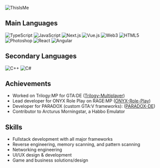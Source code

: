 ![ThisIsMe](https://i.imgur.com/PsdTFaD.png)

## Main Languages
![TypeScript](https://img.shields.io/badge/typescript-%23007ACC.svg?style=for-the-badge&logo=typescript&logoColor=white)
![JavaScript](https://img.shields.io/badge/javascript-%23323330.svg?style=for-the-badge&logo=javascript&logoColor=%23F7DF1E)
![Next.js](https://img.shields.io/badge/next.js-%23000000.svg?style=for-the-badge&logo=nextdotjs&logoColor=white)
![Vue.js](https://img.shields.io/badge/vue.js-%234FC08D.svg?style=for-the-badge&logo=vuedotjs&logoColor=white)
![Web3](https://img.shields.io/badge/web3-%231572B6.svg?style=for-the-badge&logo=ethereum&logoColor=white)
![HTML5](https://img.shields.io/badge/html5-%23E34F26.svg?style=for-the-badge&logo=html5&logoColor=white)
![Photoshop](https://img.shields.io/badge/photoshop-%2331A8FF.svg?style=for-the-badge&logo=adobephotoshop&logoColor=white)
![React](https://img.shields.io/badge/react-%2361DAFB.svg?style=for-the-badge&logo=react&logoColor=white)
![Angular](https://img.shields.io/badge/angular-%23DD0031.svg?style=for-the-badge&logo=angular&logoColor=white)

## Secondary Languages
![C++](https://img.shields.io/badge/c++-%2300599C.svg?style=for-the-badge&logo=c%2B%2B&logoColor=white)
![C#](https://img.shields.io/badge/c%23-%23239120.svg?style=for-the-badge&logo=c-sharp&logoColor=white)

## Achievements
- Worked on Trilogy:MP for GTA:DE ([Trilogy-Multiplayer](https://github.com/trilogy-multiplayer))
- Lead developer for ONYX Role Play on RAGE:MP ([ONYX-Role-Play](https://github.com/ONYX-Role-Play))
- Developer for PARADOX (custom GTA:V frameworks): ([PARADOX-DE](https://github.com/PARADOX-DE))
- Contributor to Arcturus Morningstar, a Habbo Emulator

## Skills
- Fullstack development with all major frameworks
- Reverse engineering, memory scanning, and pattern scanning
- Networking engineering
- UI/UX design & development
- Game and business solutions/design

